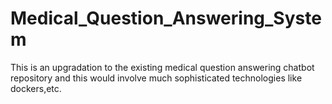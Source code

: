 # Medical_Question_Answering_System
This is an upgradation to the existing medical question answering chatbot repository and this would involve much sophisticated technologies like dockers,etc.
